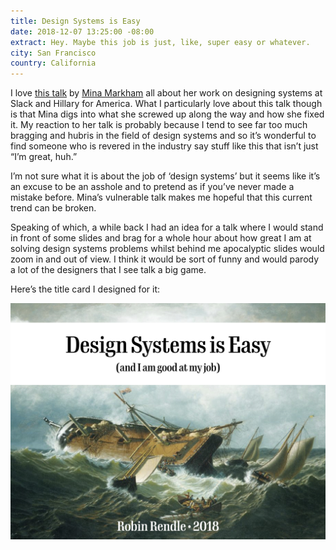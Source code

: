 ```yaml
---
title: Design Systems is Easy
date: 2018-12-07 13:25:00 -08:00
extract: Hey. Maybe this job is just, like, super easy or whatever.
city: San Francisco
country: California
---
```


I love [this talk](https://youtu.be/Y16QDYpj8uI) by [Mina Markham](http://mina.codes) all about her work on designing systems at Slack and Hillary for America. What I particularly love about this talk though is that Mina digs into what she screwed up along the way and how she fixed it. My reaction to her talk is probably because I tend to see far too much bragging and hubris in the field of design systems and so it’s wonderful to find someone who is revered in the industry say stuff like this that isn’t just “I’m great, huh.”

I’m not sure what it is about the job of  ‘design systems’ but it seems like it’s an excuse to be an asshole and to pretend as if you’ve never made a mistake before. Mina’s vulnerable talk makes me hopeful that this current trend can be broken.

Speaking of which, a while back I had an idea for a talk where I would stand in front of some slides and brag for a whole hour about how great I am at solving design systems problems whilst behind me apocalyptic slides would zoom in and out of view. I think it would be sort of funny and would parody a lot of the designers that I see talk a big game.

Here’s the title card I designed for it:  

![design-systems-is-easy.001.jpeg](/uploads/design-systems-is-easy.001.jpeg)

